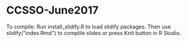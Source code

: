 # CCSSO-June2017

To compile: Run install_slidify.R to load slidify packages. Then use slidify("index.Rmd") to complile slides or press Knit button in R Studio.